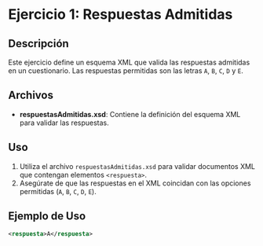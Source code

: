 # Ejercicio 1: Respuestas Admitidas

## Descripción
Este ejercicio define un esquema XML que valida las respuestas admitidas en un cuestionario. Las respuestas permitidas son las letras `A`, `B`, `C`, `D` y `E`.

## Archivos
- **respuestasAdmitidas.xsd**: Contiene la definición del esquema XML para validar las respuestas.

## Uso
1. Utiliza el archivo `respuestasAdmitidas.xsd` para validar documentos XML que contengan elementos `<respuesta>`.
2. Asegúrate de que las respuestas en el XML coincidan con las opciones permitidas (`A`, `B`, `C`, `D`, `E`).

## Ejemplo de Uso
```xml
<respuesta>A</respuesta>
```
